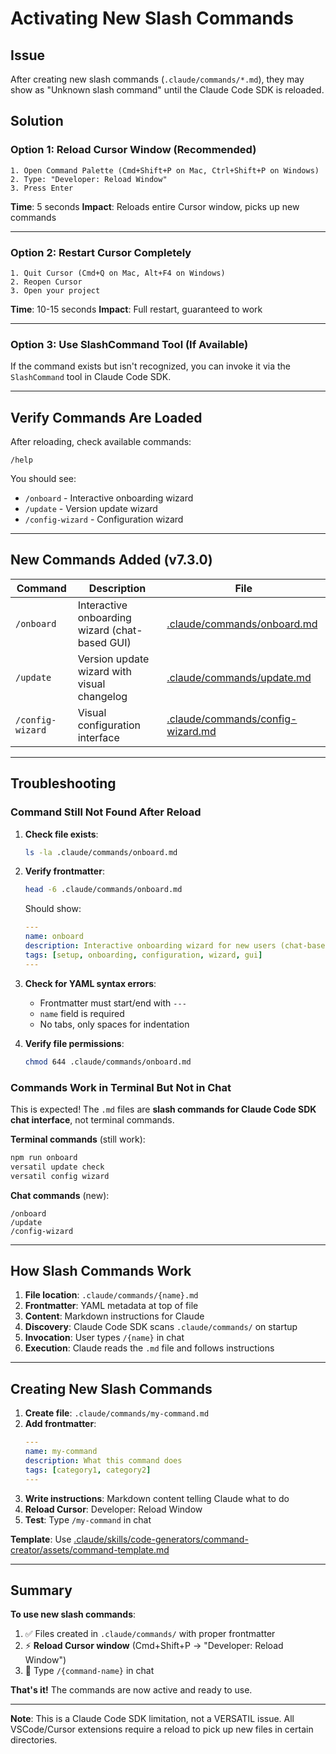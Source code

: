 # Activating New Slash Commands

## Issue
After creating new slash commands (`.claude/commands/*.md`), they may show as "Unknown slash command" until the Claude Code SDK is reloaded.

## Solution

### Option 1: Reload Cursor Window (Recommended)
```
1. Open Command Palette (Cmd+Shift+P on Mac, Ctrl+Shift+P on Windows)
2. Type: "Developer: Reload Window"
3. Press Enter
```

**Time**: 5 seconds
**Impact**: Reloads entire Cursor window, picks up new commands

---

### Option 2: Restart Cursor Completely
```
1. Quit Cursor (Cmd+Q on Mac, Alt+F4 on Windows)
2. Reopen Cursor
3. Open your project
```

**Time**: 10-15 seconds
**Impact**: Full restart, guaranteed to work

---

### Option 3: Use SlashCommand Tool (If Available)
If the command exists but isn't recognized, you can invoke it via the `SlashCommand` tool in Claude Code SDK.

---

## Verify Commands Are Loaded

After reloading, check available commands:

```
/help
```

You should see:
- `/onboard` - Interactive onboarding wizard
- `/update` - Version update wizard
- `/config-wizard` - Configuration wizard

---

## New Commands Added (v7.3.0)

| Command | Description | File |
|---------|-------------|------|
| `/onboard` | Interactive onboarding wizard (chat-based GUI) | [.claude/commands/onboard.md](.claude/commands/onboard.md) |
| `/update` | Version update wizard with visual changelog | [.claude/commands/update.md](.claude/commands/update.md) |
| `/config-wizard` | Visual configuration interface | [.claude/commands/config-wizard.md](.claude/commands/config-wizard.md) |

---

## Troubleshooting

### Command Still Not Found After Reload

1. **Check file exists**:
   ```bash
   ls -la .claude/commands/onboard.md
   ```

2. **Verify frontmatter**:
   ```bash
   head -6 .claude/commands/onboard.md
   ```

   Should show:
   ```yaml
   ---
   name: onboard
   description: Interactive onboarding wizard for new users (chat-based GUI experience)
   tags: [setup, onboarding, configuration, wizard, gui]
   ---
   ```

3. **Check for YAML syntax errors**:
   - Frontmatter must start/end with `---`
   - `name` field is required
   - No tabs, only spaces for indentation

4. **Verify file permissions**:
   ```bash
   chmod 644 .claude/commands/onboard.md
   ```

### Commands Work in Terminal But Not in Chat

This is expected! The `.md` files are **slash commands for Claude Code SDK chat interface**, not terminal commands.

**Terminal commands** (still work):
```bash
npm run onboard
versatil update check
versatil config wizard
```

**Chat commands** (new):
```
/onboard
/update
/config-wizard
```

---

## How Slash Commands Work

1. **File location**: `.claude/commands/{name}.md`
2. **Frontmatter**: YAML metadata at top of file
3. **Content**: Markdown instructions for Claude
4. **Discovery**: Claude Code SDK scans `.claude/commands/` on startup
5. **Invocation**: User types `/{name}` in chat
6. **Execution**: Claude reads the `.md` file and follows instructions

---

## Creating New Slash Commands

1. **Create file**: `.claude/commands/my-command.md`
2. **Add frontmatter**:
   ```yaml
   ---
   name: my-command
   description: What this command does
   tags: [category1, category2]
   ---
   ```
3. **Write instructions**: Markdown content telling Claude what to do
4. **Reload Cursor**: Developer: Reload Window
5. **Test**: Type `/my-command` in chat

**Template**: Use [.claude/skills/code-generators/command-creator/assets/command-template.md](.claude/skills/code-generators/command-creator/assets/command-template.md)

---

## Summary

**To use new slash commands**:
1. ✅ Files created in `.claude/commands/` with proper frontmatter
2. ⚡ **Reload Cursor window** (Cmd+Shift+P → "Developer: Reload Window")
3. 🎉 Type `/{command-name}` in chat

**That's it!** The commands are now active and ready to use.

---

**Note**: This is a Claude Code SDK limitation, not a VERSATIL issue. All VSCode/Cursor extensions require a reload to pick up new files in certain directories.
